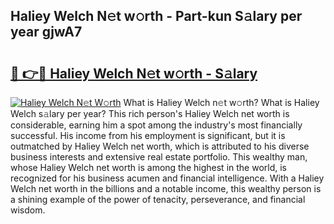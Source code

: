 ## Haliey Welch N𝚎t w𝚘rth - Part-kun S𝚊lary per year gjwA7

# <h2><a href="http://gc2mnt.nevu.top/?p=Haliey+Welch">🔗 👉🔴 Haliey Welch N𝚎t w𝚘rth - S𝚊lary</a></h2>

[![Haliey Welch N𝚎t W𝚘rth](https://i.imgur.com/Oavwk0R.jpeg)](http://gc2mnt.nevu.top/?p=Haliey+Welch)
What is Haliey Welch n𝚎t w𝚘rth? What is Haliey Welch s𝚊lary per year?
This rich person's Haliey Welch net worth is considerable, earning him a spot among the industry's most financially successful. His income from his employment is significant, but it is outmatched by Haliey Welch net worth, which is attributed to his diverse business interests and extensive real estate portfolio. This wealthy man, whose Haliey Welch net worth is among the highest in the world, is recognized for his business acumen and financial intelligence. With a Haliey Welch net worth in the billions and a notable income, this wealthy person is a shining example of the power of tenacity, perseverance, and financial wisdom.
